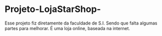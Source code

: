 # Projeto-LojaStarShop-
Esse projeto fiz diretamente da faculdade de S.I. Sendo que falta algumas partes para melhorar. É uma loja online, baseada na internet.
